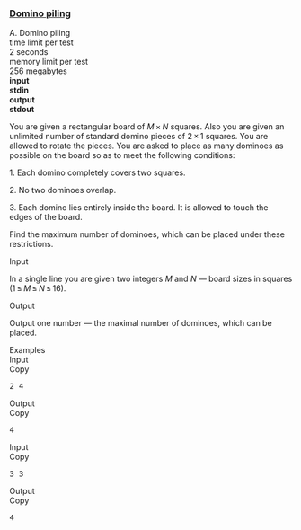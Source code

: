 <h3><a href="https://codeforces.com/contest/50/problem/A" target="_blank" rel="noopener noreferrer">Domino piling</a></h3>
<div class="header"><div class="title">A. Domino piling</div><div class="time-limit"><div class="property-title">time limit per test</div>2 seconds</div><div class="memory-limit"><div class="property-title">memory limit per test</div>256 megabytes</div><div class="input-file input-standard" style="font-weight: bold"><div class="property-title">input</div>stdin</div><div class="output-file output-standard" style="font-weight: bold"><div class="property-title">output</div>stdout</div></div><div><p>You are given a rectangular board of <span class="tex-span"><i>M</i> × <i>N</i></span> squares. Also you are given an unlimited number of standard domino pieces of <span class="tex-span">2 × 1</span> squares. You are allowed to rotate the pieces. You are asked to place as many dominoes as possible on the board so as to meet the following conditions:</p><p>1. Each domino completely covers two squares.</p><p>2. No two dominoes overlap.</p><p>3. Each domino lies entirely inside the board. It is allowed to touch the edges of the board.</p><p>Find the maximum number of dominoes, which can be placed under these restrictions.</p></div><div class="input-specification"><div class="section-title">Input</div><p>In a single line you are given two integers <span class="tex-span"><i>M</i></span> and <span class="tex-span"><i>N</i></span> — board sizes in squares (<span class="tex-span">1 ≤ <i>M</i> ≤ <i>N</i> ≤ 16</span>).</p></div><div class="output-specification"><div class="section-title">Output</div><p>Output one number — the maximal number of dominoes, which can be placed.</p></div><div class="sample-tests"><div class="section-title">Examples</div><div class="sample-test"><div class="input"><div class="title">Input<div title="Copy" data-clipboard-target="#id009531836408547769" id="id00914432651200786" class="input-output-copier">Copy</div></div><pre id="id009531836408547769">2 4<br></pre></div><div class="output"><div class="title">Output<div title="Copy" data-clipboard-target="#id0031508747427511985" id="id002171461047390637" class="input-output-copier">Copy</div></div><pre id="id0031508747427511985">4<br></pre></div><div class="input"><div class="title">Input<div title="Copy" data-clipboard-target="#id006692083833886467" id="id009992764457547597" class="input-output-copier">Copy</div></div><pre id="id006692083833886467">3 3<br></pre></div><div class="output"><div class="title">Output<div title="Copy" data-clipboard-target="#id004409467151279032" id="id008322626772535083" class="input-output-copier">Copy</div></div><pre id="id004409467151279032">4<br></pre></div></div></div>